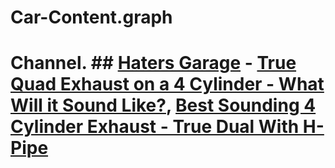 # Car-Content.graph
# Channel. ## [Haters Garage](https://www.youtube.com/@HatersGarage) - [True Quad Exhaust on a 4 Cylinder - What Will it Sound Like?](https://youtu.be/peDOTCkcLJc), [Best Sounding 4 Cylinder Exhaust - True Dual With H-Pipe](https://youtu.be/hVKnvvYLDCE)
